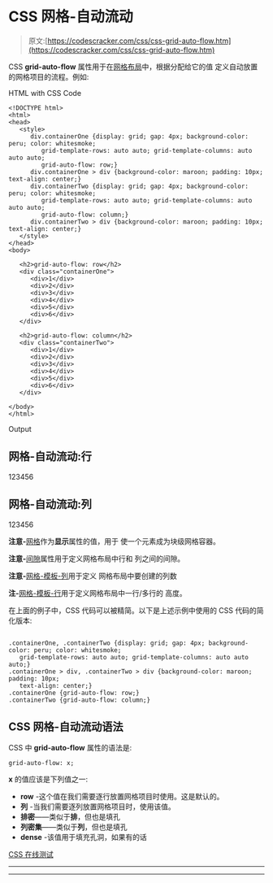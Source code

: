 # CSS 网格-自动流动

> 原文:[https://codescracker.com/css/css-grid-auto-flow.htm](https://codescracker.com/css/css-grid-auto-flow.htm)

CSS **grid-auto-flow** 属性用于在[网格布局](/css/css-grid.htm)中，根据分配给它的值 定义自动放置的网格项目的流程。例如:

HTML with CSS Code

```
<!DOCTYPE html>
<html>
<head>
   <style>
      div.containerOne {display: grid; gap: 4px; background-color: peru; color: whitesmoke;
         grid-template-rows: auto auto; grid-template-columns: auto auto auto;
         grid-auto-flow: row;}
      div.containerOne > div {background-color: maroon; padding: 10px; text-align: center;}
      div.containerTwo {display: grid; gap: 4px; background-color: peru; color: whitesmoke;
         grid-template-rows: auto auto; grid-template-columns: auto auto auto;
         grid-auto-flow: column;}
      div.containerTwo > div {background-color: maroon; padding: 10px; text-align: center;}
   </style>
</head>
<body>

   <h2>grid-auto-flow: row</h2>
   <div class="containerOne">
      <div>1</div>
      <div>2</div>
      <div>3</div>
      <div>4</div>
      <div>5</div>
      <div>6</div>
   </div>

   <h2>grid-auto-flow: column</h2>
   <div class="containerTwo">
      <div>1</div>
      <div>2</div>
      <div>3</div>
      <div>4</div>
      <div>5</div>
      <div>6</div>
   </div>

</body>
</html>
```

Output

## 网格-自动流动:行

123456

## 网格-自动流动:列

123456

**注意-**[网格](/css/css-grid.htm)作为**显示**属性的值，用于 使一个元素成为块级网格容器。

**注意-**[间隙](/css/css-gap.htm)属性用于定义网格布局中行和 列之间的间隙。

**注意-**[网格-模板-列](/css/css-grid-template-columns.htm)用于定义 网格布局中要创建的列数

**注-**[网格-模板-行](/css/css-grid-template-rows.htm)用于定义网格布局中一行/多行的 高度。

在上面的例子中，CSS 代码可以被精简。以下是上述示例中使用的 CSS 代码的简化版本:

```

.containerOne, .containerTwo {display: grid; gap: 4px; background-color: peru; color: whitesmoke;
   grid-template-rows: auto auto; grid-template-columns: auto auto auto;}
.containerOne > div, .containerTwo > div {background-color: maroon; padding: 10px;
   text-align: center;}
.containerOne {grid-auto-flow: row;}
.containerTwo {grid-auto-flow: column;}
```

## CSS 网格-自动流动语法

CSS 中 **grid-auto-flow** 属性的语法是:

```
grid-auto-flow: x;
```

**x** 的值应该是下列值之一:

*   **row** -这个值在我们需要逐行放置网格项目时使用。这是默认的。
*   **列** -当我们需要逐列放置网格项目时，使用该值。
*   **排密**——类似于**排**，但也是填孔
*   **列密集**——类似于**列**，但也是填孔
*   **dense** -该值用于填充孔洞，如果有的话

[CSS 在线测试](/exam/showtest.php?subid=5)

* * *

* * *